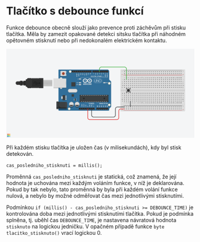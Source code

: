 # Tlačítko s debounce funkcí

Funkce debounce obecně slouží jako prevence proti záchěvům při stisku tlačítka. Měla by zamezit opakované detekci sitsku tlačítka při náhodném opětovném stisknutí nebo při nedokonalém elektrickém kontaktu.

![sdf](wiring.png)

Při každém stisku tlačítka je uložen čas (v milisekundách), kdy byl stisk detekován.

```
cas_posledniho_stisknuti = millis();
```

Proměnná `cas_posledniho_stisknuti` je statická, což znamená, že její hodnota je uchována mezi každým voláním funkce, v níž je deklarována. Pokud by tak nebylo, tato proměnná by byla při každém volání funkce nulová, a nebylo by možné odměřovat čas mezi jednotlivými stisknutími.

Podmínkou `if (millis() - cas_posledniho_stisknuti >= DEBOUNCE_TIME)` je kontrolována doba mezi jednotlivými stisknutími tlačítka. Pokud je podmínka splněna, tj. uběhl čas `DEBOUNCE_TIME`, je nastavena návratová hodnota `stisknuto` na logickou jedničku. V opačném případě funkce `byte tlacitko_stisknuto()` vrací logickou 0.
